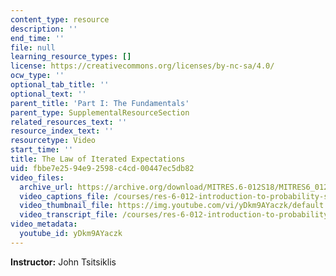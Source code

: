 ```yaml
---
content_type: resource
description: ''
end_time: ''
file: null
learning_resource_types: []
license: https://creativecommons.org/licenses/by-nc-sa/4.0/
ocw_type: ''
optional_tab_title: ''
optional_text: ''
parent_title: 'Part I: The Fundamentals'
parent_type: SupplementalResourceSection
related_resources_text: ''
resource_index_text: ''
resourcetype: Video
start_time: ''
title: The Law of Iterated Expectations
uid: fbbe7e25-94e9-2598-c4cd-00447ec5db82
video_files:
  archive_url: https://archive.org/download/MITRES.6-012S18/MITRES6_012S18_L13-03_300k.mp4
  video_captions_file: /courses/res-6-012-introduction-to-probability-spring-2018/2843c5e9eeca5caebbc79601b151d837_yDkm9AYaczk.vtt
  video_thumbnail_file: https://img.youtube.com/vi/yDkm9AYaczk/default.jpg
  video_transcript_file: /courses/res-6-012-introduction-to-probability-spring-2018/6b18e9d74402990b7325830190435b9e_yDkm9AYaczk.pdf
video_metadata:
  youtube_id: yDkm9AYaczk
---
```


**Instructor:** John Tsitsiklis

